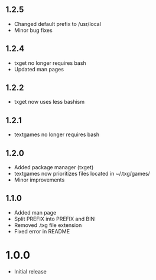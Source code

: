 ## 1.2.5

- Changed default prefix to /usr/local
- Minor bug fixes

## 1.2.4

- txget no longer requires bash
- Updated man pages

## 1.2.2

- txget now uses less bashism

## 1.2.1

- textgames no longer requires bash

## 1.2.0

- Added package manager (txget)
- textgames now prioritizes files located in ~/.txg/games/
- Minor improvements

## 1.1.0

- Added man page
- Split PREFIX into PREFIX and BIN
- Removed .txg file extension
- Fixed error in README

# 1.0.0

- Initial release
